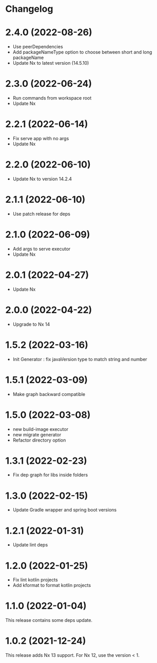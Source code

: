 # Changelog

# 2.4.0 (2022-08-26)

- Use peerDependencies
- Add packageNameType option to choose between short and long packageName
- Update Nx to latest version (14.5.10)

# 2.3.0 (2022-06-24)

- Run commands from workspace root
- Update Nx

# 2.2.1 (2022-06-14)

- Fix serve app with no args
- Update Nx

# 2.2.0 (2022-06-10)

- Update Nx to version 14.2.4

# 2.1.1 (2022-06-10)

- Use patch release for deps

# 2.1.0 (2022-06-09)

- Add args to serve executor
- Update Nx

# 2.0.1 (2022-04-27)

- Update Nx

# 2.0.0 (2022-04-22)

- Upgrade to Nx 14

# 1.5.2 (2022-03-16)

- Init Generator : fix javaVersion type to match string and number

# 1.5.1 (2022-03-09)

- Make graph backward compatible

# 1.5.0 (2022-03-08)

- new build-image executor
- new migrate generator
- Refactor directory option

# 1.3.1 (2022-02-23)

- Fix dep graph for libs inside folders

# 1.3.0 (2022-02-15)

- Update Gradle wrapper and spring boot versions

# 1.2.1 (2022-01-31)

- Update lint deps

# 1.2.0 (2022-01-25)

- Fix lint kotlin projects
- Add kformat to format kotlin projects

# 1.1.0 (2022-01-04)

This release contains some deps update.

# 1.0.2 (2021-12-24)

This release adds Nx 13 support.
For Nx 12, use the version < 1.
